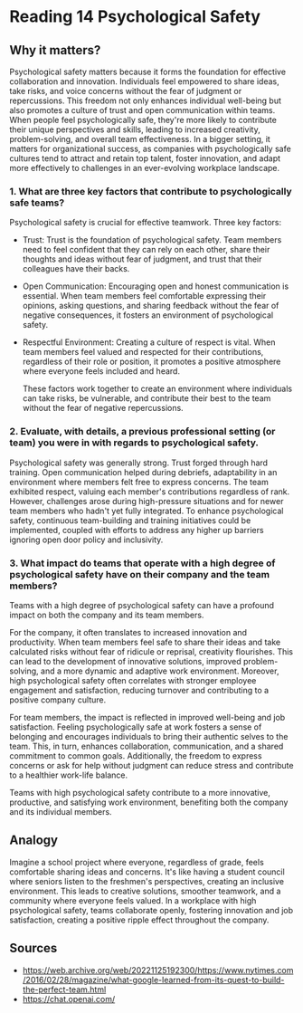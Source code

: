 # Reading 14 Psychological Safety

## Why it matters?
Psychological safety matters because it forms the foundation for effective collaboration and innovation. Individuals feel empowered to share ideas, take risks, and voice concerns without the fear of judgment or repercussions. This freedom not only enhances individual well-being but also promotes a culture of trust and open communication within teams. When people feel psychologically safe, they're more likely to contribute their unique perspectives and skills, leading to increased creativity, problem-solving, and overall team effectiveness. In a bigger setting, it matters for organizational success, as companies with psychologically safe cultures tend to attract and retain top talent, foster innovation, and adapt more effectively to challenges in an ever-evolving workplace landscape.

### 1. What are three key factors that contribute to psychologically safe teams?

  Psychological safety is crucial for effective teamwork. Three key factors:

- Trust: Trust is the foundation of psychological safety. Team members need to feel confident that they can rely on each other, share their thoughts and ideas without fear of judgment, and trust that their colleagues have their backs.

- Open Communication: Encouraging open and honest communication is essential. When team members feel comfortable expressing their opinions, asking questions, and sharing feedback without the fear of negative consequences, it fosters an environment of psychological safety.

- Respectful Environment: Creating a culture of respect is vital. When team members feel valued and respected for their contributions, regardless of their role or position, it promotes a positive atmosphere where everyone feels included and heard.

  These factors work together to create an environment where individuals can take risks, be vulnerable, and contribute their best to the team without the fear of negative repercussions.

### 2. Evaluate, with details, a previous professional setting (or team) you were in with regards to psychological safety.

Psychological safety was generally strong. Trust forged through hard training. Open communication helped during debriefs, adaptability in an environment where members felt free to express concerns. The team exhibited respect, valuing each member's contributions regardless of rank. However, challenges arose during high-pressure situations and for newer team members who hadn't yet fully integrated. To enhance psychological safety, continuous team-building and training initiatives could be implemented, coupled with efforts to address any higher up barriers ignoring open door policy and inclusivity.


### 3. What impact do teams that operate with a high degree of psychological safety have on their company and the team members?

Teams with a high degree of psychological safety can have a profound impact on both the company and its team members.

For the company, it often translates to increased innovation and productivity. When team members feel safe to share their ideas and take calculated risks without fear of ridicule or reprisal, creativity flourishes. This can lead to the development of innovative solutions, improved problem-solving, and a more dynamic and adaptive work environment. Moreover, high psychological safety often correlates with stronger employee engagement and satisfaction, reducing turnover and contributing to a positive company culture.

For team members, the impact is reflected in improved well-being and job satisfaction. Feeling psychologically safe at work fosters a sense of belonging and encourages individuals to bring their authentic selves to the team. This, in turn, enhances collaboration, communication, and a shared commitment to common goals. Additionally, the freedom to express concerns or ask for help without judgment can reduce stress and contribute to a healthier work-life balance.

Teams with high psychological safety contribute to a more innovative, productive, and satisfying work environment, benefiting both the company and its individual members.

## Analogy
Imagine a school project where everyone, regardless of grade, feels comfortable sharing ideas and concerns. It's like having a student council where seniors listen to the freshmen's perspectives, creating an inclusive environment. This leads to creative solutions, smoother teamwork, and a community where everyone feels valued. In a workplace with high psychological safety, teams collaborate openly, fostering innovation and job satisfaction, creating a positive ripple effect throughout the company.
## Sources
- https://web.archive.org/web/20221125192300/https://www.nytimes.com/2016/02/28/magazine/what-google-learned-from-its-quest-to-build-the-perfect-team.html
- https://chat.openai.com/

